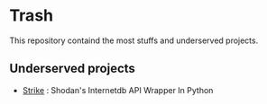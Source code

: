 # Trash

This repository containd the most stuffs and underserved projects.

## Underserved  projects

- [Strike](https://github.com/powerexploit/tree/main/Strike) : Shodan's Internetdb API Wrapper In Python
